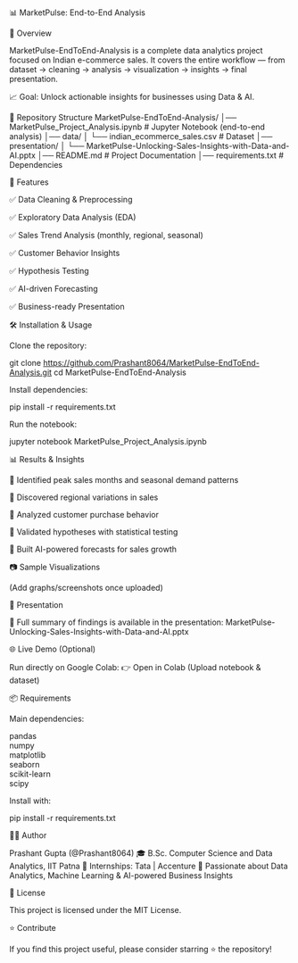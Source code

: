 📊 MarketPulse: End-to-End Analysis

📌 Overview

MarketPulse-EndToEnd-Analysis is a complete data analytics project focused on Indian e-commerce sales.
It covers the entire workflow — from dataset → cleaning → analysis → visualization → insights → final presentation.

📈 Goal: Unlock actionable insights for businesses using Data & AI.

📂 Repository Structure
MarketPulse-EndToEnd-Analysis/
│── MarketPulse_Project_Analysis.ipynb        # Jupyter Notebook (end-to-end analysis)
│── data/
│    └── indian_ecommerce_sales.csv           # Dataset
│── presentation/
│    └── MarketPulse-Unlocking-Sales-Insights-with-Data-and-AI.pptx
│── README.md                                 # Project Documentation
│── requirements.txt                          # Dependencies

🔧 Features

✅ Data Cleaning & Preprocessing

✅ Exploratory Data Analysis (EDA)

✅ Sales Trend Analysis (monthly, regional, seasonal)

✅ Customer Behavior Insights

✅ Hypothesis Testing

✅ AI-driven Forecasting

✅ Business-ready Presentation

🛠️ Installation & Usage

Clone the repository:

git clone https://github.com/Prashant8064/MarketPulse-EndToEnd-Analysis.git
cd MarketPulse-EndToEnd-Analysis


Install dependencies:

pip install -r requirements.txt


Run the notebook:

jupyter notebook MarketPulse_Project_Analysis.ipynb

📊 Results & Insights

📌 Identified peak sales months and seasonal demand patterns

📌 Discovered regional variations in sales

📌 Analyzed customer purchase behavior

📌 Validated hypotheses with statistical testing

📌 Built AI-powered forecasts for sales growth

📷 Sample Visualizations

(Add graphs/screenshots once uploaded)




🎥 Presentation

📑 Full summary of findings is available in the presentation:
MarketPulse-Unlocking-Sales-Insights-with-Data-and-AI.pptx

🌐 Live Demo (Optional)

Run directly on Google Colab:
👉 Open in Colab (Upload notebook & dataset)

📦 Requirements

Main dependencies:

pandas  
numpy  
matplotlib  
seaborn  
scikit-learn  
scipy  


Install with:

pip install -r requirements.txt

👨‍💻 Author

Prashant Gupta (@Prashant8064)
🎓 B.Sc. Computer Science and Data Analytics, IIT Patna
💼 Internships: Tata | Accenture
🚀 Passionate about Data Analytics, Machine Learning & AI-powered Business Insights

📜 License

This project is licensed under the MIT License.

⭐ Contribute

If you find this project useful, please consider starring ⭐ the repository!
